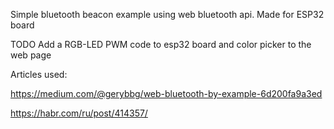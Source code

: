 Simple bluetooth beacon example using web bluetooth api.
Made for ESP32 board

TODO
Add a RGB-LED PWM code to esp32 board and color picker to the web page 

Articles used: 

https://medium.com/@gerybbg/web-bluetooth-by-example-6d200fa9a3ed

https://habr.com/ru/post/414357/
